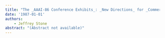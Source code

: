 ```yaml
---
title: "The _AAAI-86 Conference Exhibits_: _New Directions_ for _Commercial Artificial Intelligence_"
date: '1987-01-01'
authors: 
    - Jeffrey Stone
abstract: "(Abstract not available)"
---
```


